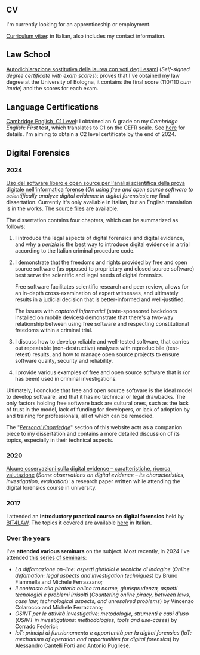 <!--
title = "CV / Resume"
description = "This page contains my CV/Resume, my degree certificate and language certifications, a summary of my dissertation, and other learning experiences."
-->

## CV

I'm currently looking for an apprenticeship or employment.

[Curriculum vitae](/static/Piras_Luca_CV.pdf): in Italian, also includes my contact information.

## Law School

[Autodichiarazione sostitutiva della laurea con voti degli esami](static/Dichiarazione_sostitutiva_laurea_voti.pdf) (*Self-signed degree certificate with exam scores*): proves that I've obtained my law degree at the University of Bologna, it contains the final score (110/110 *cum laude*) and the scores for each exam.

## Language Certifications

[Cambridge English, C1 Level](/static/Cambridge_FCE_C1.pdf): I obtained an A grade on my *Cambridge English: First* test, which translates to C1 on the CEFR scale. See [here](https://web.archive.org/web/20240225141216/https://www.cambridgeenglish.org/images/167506-cambridge-english-scale-factsheet.pdf) for details. I'm aiming to obtain a C2 level certificate by the end of 2024.

## Digital Forensics

### 2024

[Uso del software libero e open source per l'analisi scientifica della prova digitale nell'informatica forense](/static/informatica-forense/Tesi_Informatica_Forense_2024.pdf)
(*On using free and open source software to scientifically analyze digital evidence in digital forensics*):
my final dissertation. Currently it's only available in Italian, but an English translation is in the works.
The [source files](https://github.com/lucapiras5/tesi-informatica-forense) are available.

The dissertation contains four chapters, which can be summarized as follows:

1. I introduce the legal aspects of digital forensics and digital evidence, and why a *perizia* is the best way to introduce digital evidence in a trial according to the Italian criminal procedure code.

1. I demonstrate that the freedoms and rights provided by free and open source software (as opposed to proprietary and closed source software) best serve the scientific and legal needs of digital forensics.

    Free software facilitates scientific research and peer review, allows for an in-depth cross-examination of expert witnesses, and ultimately results in a judicial decision that is better-informed and well-justified.

    The issues with *captatori informatici* (state-sponsored backdoors installed on mobile devices) demonstrate that <!--From a technical viewpoint, malware has to remain proprietary, closed-source, and hard to reverse-engineer (otherwise, software vendors could easily find the vulnerabilities that it exploits by reading the source code), but this casts doubt on the exact mode of operation of that software. From a legal viewpoint, the law doesn't regulate their use (it only regulates traditional wiretapping of conversations), which means they likely violate art. 15 of the Constitution. But even if their use was to be regulated, it'd be impossible to check if the software complies with said law.--> there's a two-way relationship between using free software and respecting constitutional freedoms within a criminal trial.

1. I discuss how to develop reliable and well-tested software, that carries out repeatable (non-destructive) analyses with reproducibile (test-retest) results, and how to manage open source projects to ensure software quality, security and reliability.

1. I provide various examples of free and open source software that is (or has been) used in criminal investigations. <!-- argue that it's possible to combine various programs through scripts, and improve existing generic programs to suit the needs of a forensic investigator, in addition to using monolithic and specialized software such as Autopsy. -->

Ultimately, I conclude that free and open source software is the ideal model to develop software, and that it has no technical or legal drawbacks. The only factors holding free software back are cultural ones, such as the lack of trust in the model, lack of funding for developers, or lack of adoption by and training for professionals, all of which can be remedied.

The "[*Personal Knowledge*](/personal-knowledge)" section of this website acts as a companion piece to my dissertation and contains a more detailed discussion of its topics, especially in their technical aspects.

### 2020

[Alcune osservazioni sulla digital evidence &ndash; caratteristiche, ricerca, valutazione](/static/informatica-forense/Alcune_osservazioni_sulla_digital_evidence_2020.pdf)
(*Some observations on digital evidence &ndash; its characteristics, investigation, evaluation*):
a research paper written while attending the digital forensics course in university.

### 2017

I attended an **introductory practical course on digital forensics** held by [BIT4LAW](https://www.bit4law.com/). The topics it covered are available [here](/static/Corso_BIT4LAW_2017.pdf) in Italian.

### Over the years

I've **attended various seminars** on the subject. Most recently, in 2024 I've attended [this series of seminars](https://web.archive.org/web/20240531001815/https://virtuale.unibo.it/pluginfile.php/2022528/mod_unibores/content/1/Programma%20completo%202024%20con%20CF.pdf):

- *La diffamazione on-line: aspetti giuridici e tecniche di indagine* (*Online defamation: legal aspects and investigation techniques*) by Bruno Fiammella and Michele Ferrazzano;
- *Il contrasto alla pirateria online tra norme, giurisprudenza, aspetti tecnologici e problemi irrisolti* (*Countering online piracy, between laws, case law, technological aspects, and unresolved problems*) by Vincenzo Colarocco and Michele Ferrazzano;
- *OSINT per le attività investigative: metodologie, strumenti e casi d'uso* (*OSINT in investigations: methodologies, tools and use-cases*) by Corrado Federici;
- *IoT: principi di funzionamento e opportunità per la digital forensics* (*IoT: mechanism of operation and opportunities for digital forensics*) by Alessandro Cantelli Forti and Antonio Pugliese.
